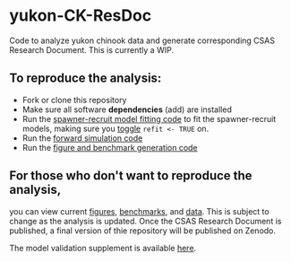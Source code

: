 # yukon-CK-ResDoc
Code to analyze yukon chinook data and generate corresponding CSAS Research Document. This is currently a WIP.

## To reproduce the analysis:
 - Fork or clone this repository
 - Make sure all software **dependencies** (add) are installed  
 - Run the [spawner-recruit model fitting code](https://github.com/Pacific-salmon-assess/yukon-CK-ResDoc/blob/main/analysis/R/SR_fit.R) to fit the spawner-recruit models, making sure you [toggle](https://github.com/Pacific-salmon-assess/yukon-CK-ResDoc/blob/main/analysis/R/SR_fit.R#L8) `refit <- TRUE` on. 
 - Run the [forward simulation code](https://github.com/Pacific-salmon-assess/yukon-CK-ResDoc/blob/main/analysis/R/fwd_sims.R)
 - Run the [figure and benchmark generation code](https://github.com/Pacific-salmon-assess/yukon-CK-ResDoc/blob/main/analysis/R/inference_figs.R)

## For those who don't want to reproduce the analysis,  
you can view current [figures](https://github.com/Pacific-salmon-assess/yukon-CK-ResDoc/tree/main/analysis/plots), [benchmarks](https://github.com/Pacific-salmon-assess/yukon-CK-ResDoc/blob/main/analysis/data/generated/bench_par_table.csv), and [data](https://github.com/Pacific-salmon-assess/yukon-CK-ResDoc/tree/main/analysis/data/raw). This is subject to change as the analysis is updated. Once the CSAS Research Document is published, a final version of thie repository will be published on Zenodo.

The model validation supplement is available [here](https://pacific-salmon-assess.github.io/yukon-CK-ResDoc/analysis/R/SR-diagnostics.html). 
